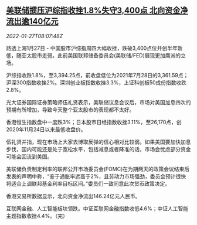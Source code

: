 <!--1643272263000-->
[美联储掼压沪综指收挫1.8%失守3,400点 北向资金净流出逾140亿元](https://cn.reuters.com/article/china-stock-market-close-fed-0127-idCNKBS2K10ND)
------

<div><i>2022-01-27T08:07:48Z</i></div><p>路透上海1月27日 - 中国股市沪综指周四大幅收挫，跌破3,400点位并创半年新低，随亚太股市走弱。此前美国联邦储备委员会(美联储/FED)展现更加鹰派的立场。</p><p>沪综指收跌1.8%，至3,394.25点，前收盘低位为2021年7月28日的3,361.59点；沪深300指数收挫2%。深圳创业板指数收挫3.3%，上证科创板50成份指数收跌2.8%。</p><p>光大证券国际证券策略师伍礼贤表示，美联储议息会议后，市场对美国加息四次的预期有所增加，导致今天整个亚太股市的表现都不太好。</p><p>香港恒生指数盘中一度跌3%；日本股市日经指数收挫3.11%，至26,170点，创2020年11月24日以来最低收盘价。</p><p>伍礼贤并指，现在市场上大家去博取反弹的信心相对比较弱。如果美国要加快加息步伐，国内可能还是处于宽松水平，包括减息或者降准的话，市场会忧虑部分资金可能会回流到美国。</p><p>美联储负责制定利率的联邦公开市场委员会(FOMC)在为期两天的政策会议结束后发表的声明中称，“鉴于通胀率远高于2%，且劳动力市场强劲，委员会预计很快将适合上调联邦基金利率目标区间。”委员们一致同意此次货币政策决定。</p><p>香港交易所数据显示，北向资金净流出146.24亿元人民币。</p><p>互联网金融、人工智能板块领跌。中证互联网金融指数收低4.6%；中证人工智能主题指数收挫4.4%。（完）</p>
